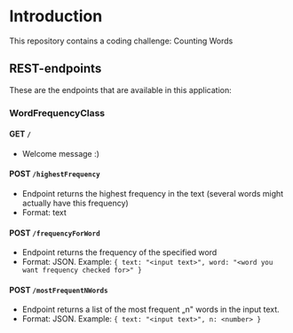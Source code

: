 # Introduction
This repository contains a coding challenge: Counting Words


## REST-endpoints
These are the endpoints that are available in this application: 

### WordFrequencyClass


#### GET `/`
* Welcome message :)

#### POST `/highestFrequency`
* Endpoint returns the highest frequency in the text (several words might actually have this frequency)
* Format: text

#### POST `/frequencyForWord`
* Endpoint returns the frequency of the specified word
* Format: JSON. Example:
`{
    text: "<input text>",
    word: "<word you want frequency checked for>"
}`


#### POST `/mostFrequentNWords`
* Endpoint returns a list of the most frequent „n" words in the input text.
* Format: JSON. Example:
`{
    text: "<input text>",
    n: <number>
}`

